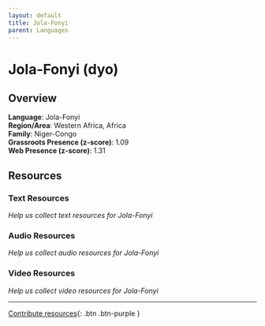 ```yaml
---
layout: default
title: Jola-Fonyi
parent: Languages
---
```


# Jola-Fonyi (dyo)

## Overview

**Language**: Jola-Fonyi  
**Region/Area**: Western Africa, Africa  
**Family**: Niger-Congo  
**Grassroots Presence (z-score)**: 1.09  
**Web Presence (z-score)**: 1.31  

## Resources

### Text Resources
*Help us collect text resources for Jola-Fonyi*

### Audio Resources
*Help us collect audio resources for Jola-Fonyi*

### Video Resources
*Help us collect video resources for Jola-Fonyi*

---

[Contribute resources](https://forms.office.com/e/1SfLJx3u1r){: .btn .btn-purple }
